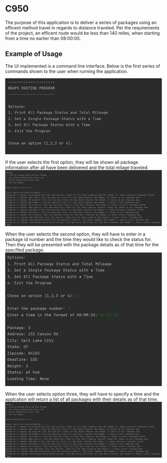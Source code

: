 # C950

The purpose of this application is to deliver a series of packages using an efficent method travel in regards to distance traveled. Per the requirements of the project, an efficent route would be less than 140 miles, when starting from a time no earlier than 08:00:00. 

## Example of Usage
The UI implemented is a command line interface. Below is the first series of commands shown to the user when running the application.

<img src="images/C950_application_main.jpg" alt="Alt text" title="Application Start">

If the user selects the first option, they will be shown all package information after all have been delivered and the total milage traveled.
<img src="images/C950_option3.jpg" alt="Alt text" title="Option 1">

When the user selects the second option, they will have to enter in a package id number and the time they would like to check the status for. Then they will be presented with the package details as of that time for the specified package.
<img src="images/C950_option2.jpg" alt="Alt text" title="Option 2">

When the user selects option three, they will have to specify a time and the applcation will return a list of all packages with their details as of that time.
<img src="images/C950_option3.jpg" alt="Alt text" title="Option 3">
